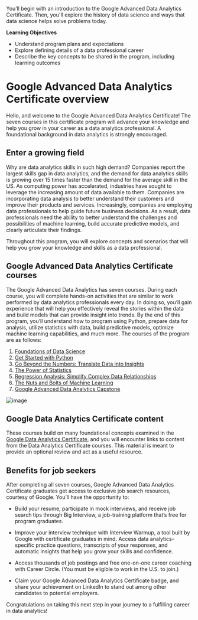 You’ll begin with an introduction to the Google Advanced Data Analytics Certificate. Then, you'll explore the history of data science and ways that data science helps solve problems today.

**Learning Objectives**

* Understand program plans and expectations
* Explore defining details of a data professional career
* Describe the key concepts to be shared in the program, including learning outcomes

# Google Advanced Data Analytics Certificate overview

Hello, and welcome to the Google Advanced Data Analytics Certificate! The seven courses in this certificate program will advance your knowledge and help you grow in your career as a data analytics professional. A foundational background in data analytics is strongly encouraged.

## Enter a growing field

Why are data analytics skills in such high demand? Companies report the largest skills gap in data analytics, and the demand for data analytics skills is growing over 15 times faster than the demand for the average skill in the US. As computing power has accelerated, industries have sought to leverage the increasing amount of data available to them. Companies are incorporating data analysis to better understand their customers and improve their products and services. Increasingly, companies are employing data professionals to help guide future business decisions. As a result, data professionals need the ability to better understand the challenges and possibilities of machine learning, build accurate predictive models, and clearly articulate their findings.

Throughout this program, you will explore concepts and scenarios that will help you grow your knowledge and skills as a data professional.

## Google Advanced Data Analytics Certificate courses

The Google Advanced Data Analytics has seven courses. During each course, you will complete hands-on activities that are similar to work performed by data analytics professionals every day. In doing so, you’ll gain experience that will help you effectively reveal the stories within the data and build models that can provide insight into trends. By the end of this program, you’ll understand how to program using Python, prepare data for analysis, utilize statistics with data, build predictive models, optimize machine learning capabilities, and much more. The courses of the program are as follows:

1. [Foundations of Data Science](https://www.coursera.org/learn/foundations-of-data-science/home/week/1)
2. [Get Started with Python](https://www.coursera.org/learn/get-started-with-python/home/week/1)
3. [Go Beyond the Numbers: Translate Data into Insights](https://www.coursera.org/learn/go-beyond-the-numbers-translate-data-into-insight/home/week/1)
4. [The Power of Statistics](https://www.coursera.org/learn/the-power-of-statistics/home/week/1)
5. [Regression Analysis: Simplify Complex Data Relationships](https://www.coursera.org/learn/regression-analysis-simplify-complex-data-relationships/home/week/1)
6. [The Nuts and Bolts of Machine Learning](https://www.coursera.org/learn/the-nuts-and-bolts-of-machine-learning/home/week/1)
7. [Google Advanced Data Analytics Capstone](https://www.coursera.org/learn/google-advanced-data-analytics-capstone/home/week/1)
 
![image](https://github.com/artempohribnyi/Google-Advanced-Data-Analytics-Certificate/assets/113499718/cec917a2-8fa9-4046-88a4-05f13e82b9e4)

## Google Data Analytics Certificate content

These courses build on many foundational concepts examined in the [Google Data Analytics Certificate](https://www.coursera.org/professional-certificates/google-data-analytics?utm_source=google&utm_medium=institutions&utm_campaign=gwgsite-gDigital-paidha-sem-bk-data-exa-glp-br-null&_ga=2.122602571.1926911371.1663777781-1123481676.1663777781), and you will encounter links to content from the Data Analytics Certificate courses. This material is meant to provide an optional review and act as a useful resource. 

## Benefits for job seekers

After completing all seven courses, Google Advanced Data Analytics Certificate graduates get access to exclusive job search resources, courtesy of Google. You’ll have the opportunity to:

* Build your resume, participate in mock interviews, and receive job search tips through Big Interview, a job-training platform that’s free for program graduates.

* Improve your interview technique with Interview Warmup, a tool built by Google with certificate graduates in mind. Access data analytics-specific practice questions, transcripts of your responses, and automatic insights that help you grow your skills and confidence.

* Access thousands of job postings and free one-on-one career coaching with Career Circle. (You must be eligible to work in the U.S. to join.)

* Claim your Google Advanced Data Analytics Certificate badge, and share your achievement on LinkedIn to stand out among other candidates to potential employers. 

Congratulations on taking this next step in your journey to a fulfilling career in data analytics!


